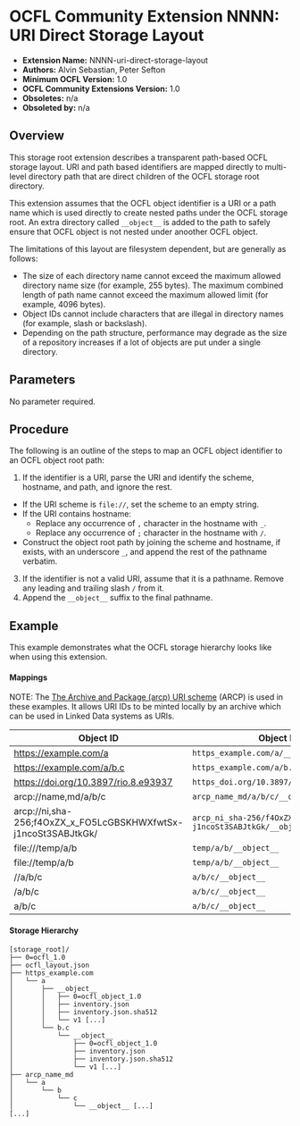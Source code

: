 # OCFL Community Extension NNNN: URI Direct Storage Layout

  * **Extension Name:** NNNN-uri-direct-storage-layout
  * **Authors:** Alvin Sebastian, Peter Sefton
  * **Minimum OCFL Version:** 1.0
  * **OCFL Community Extensions Version:** 1.0
  * **Obsoletes:** n/a
  * **Obsoleted by:** n/a

## Overview

This storage root extension describes a transparent path-based OCFL storage layout. URI and path based identifiers are mapped directly to multi-level directory path that are direct children of the OCFL storage root directory.

This extension assumes that the OCFL object identifier is a URI or a path name which is used directly to create nested paths under the OCFL storage root. An extra directory called `__object__` is added to the path to safely ensure that OCFL object is not nested under anoother OCFL object.

The limitations of this layout are filesystem dependent, but are generally as follows:

* The size of each directory name cannot exceed the maximum allowed directory name size (for example, 255 bytes). The maximum combined length of path name cannot exceed the maximum allowed limit (for example, 4096 bytes).
* Object IDs cannot include characters that are illegal in directory names (for example, slash or backslash).
* Depending on the path structure, performance may degrade as the size of a repository increases if a lot of objects are put under a single directory.


## Parameters

No parameter required.

## Procedure

The following is an outline of the steps to map an OCFL object identifier to an OCFL object root path:
1. If the identifier is a URI, parse the URI and identify the scheme, hostname, and path, and ignore the rest.
  * If the URI scheme is `file://`, set the scheme to an empty string.
  * If the URI contains hostname:
      * Replace any occurrence of `,` character in the hostname with `_`.
      * Replace any occurrence of `;` character in the hostname with `/`.
  * Construct the object root path by joining the scheme and hostname, if exists, with an underscore `_`, and append the rest of the pathname verbatim.
3. If the identifier is not a valid URI, assume that it is a pathname. Remove any leading and trailing slash `/` from it.
4. Append the `__object__` suffix to the final pathname.

## Example

This example demonstrates what the OCFL storage hierarchy looks like when using this extension.

#### Mappings

NOTE: The [The Archive and Package (arcp) URI scheme](https://www.research.manchester.ac.uk/portal/files/76956641/arcp.html) (ARCP) is used in these examples. It allows URI IDs to be minted locally by an archive which can be used in Linked Data systems as URIs.

| Object ID | Object Root Path |
| --- | --- |
| https://example.com/a | `https_example.com/a/__object__` |
| https://example.com/a/b.c | `https_example.com/a/b.c/__object__` |
| https://doi.org/10.3897/rio.8.e93937 | `https_doi.org/10.3897/rio.8.e93937/__object__` |
| arcp://name,md/a/b/c | `arcp_name_md/a/b/c/__object__` |
| arcp://ni,sha-256;f4OxZX_x_FO5LcGBSKHWXfwtSx-j1ncoSt3SABJtkGk/ | `arcp_ni_sha-256/f4OxZX_x_FO5LcGBSKHWXfwtSx-j1ncoSt3SABJtkGk/__object__` |
| file:///temp/a/b | `temp/a/b/__object__` |
| file://temp/a/b | `temp/a/b/__object__` |
| //a/b/c | `a/b/c/__object__` |
| /a/b/c | `a/b/c/__object__` |
| a/b/c | `a/b/c/__object__` |

#### Storage Hierarchy

```
[storage_root]/
├── 0=ocfl_1.0
├── ocfl_layout.json
├── https_example.com
│   └── a
│       ├── __object__
│       │   ├── 0=ocfl_object_1.0
│       │   ├── inventory.json
│       │   ├── inventory.json.sha512
│       │   └── v1 [...]
│       └── b.c
│           └── __object__
│               ├── 0=ocfl_object_1.0
│               ├── inventory.json
│               ├── inventory.json.sha512
│               └── v1 [...]
├── arcp_name_md
│   └── a
│       └── b
│           └── c
│               └── __object__ [...]
[...]
```
